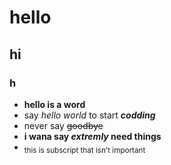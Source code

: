 # hello
## hi
### h
- **hello is a word**
- say *hello world* to start ***codding***
- never say ~~goodbye~~
- **i wana say _extremly_ need things** 
- <sub> this is subscript that isn't important</sub>
